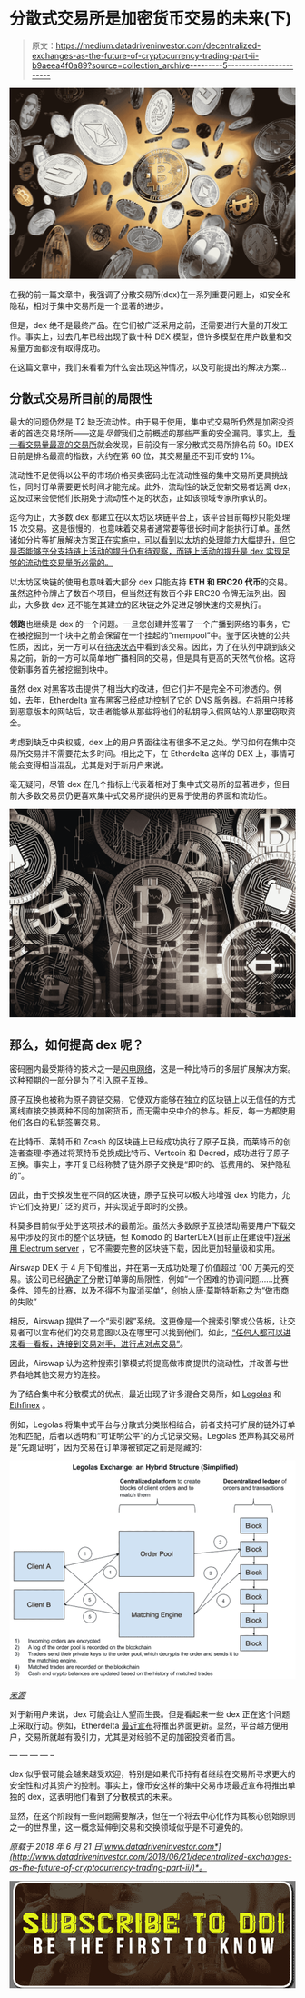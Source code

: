 # 分散式交易所是加密货币交易的未来(下)

> 原文：<https://medium.datadriveninvestor.com/decentralized-exchanges-as-the-future-of-cryptocurrency-trading-part-ii-b9aeea4f0a89?source=collection_archive---------5----------------------->

![](img/b56bdf459a39e6a421bf77c156d90290.png)

在我的前一篇文章中，我强调了分散交易所(dex)在一系列重要问题上，如安全和隐私，相对于集中交易所是一个显著的进步。

但是，dex 绝不是最终产品。在它们被广泛采用之前，还需要进行大量的开发工作。事实上，过去几年已经出现了数十种 DEX 模型，但许多模型在用户数量和交易量方面都没有取得成功。

在这篇文章中，我们来看看为什么会出现这种情况，以及可能提出的解决方案…

## 分散式交易所目前的局限性

最大的问题仍然是 T2 缺乏流动性。由于易于使用，集中式交易所仍然是加密投资者的首选交易场所——这是*尽管*我们之前概述的那些严重的安全漏洞。事实上，[看一看交易量最高的交易所](https://coinmarketcap.com/exchanges/volume/24-hour/all/)就会发现，目前没有一家分散式交易所排名前 50。IDEX 目前是排名最高的指数，大约在第 60 位，其交易量还不到币安的 1%。

流动性不足使得以公平的市场价格买卖密码比在流动性强的集中交易所更具挑战性，同时订单需要更长时间才能完成。此外，流动性的缺乏使新交易者远离 dex，这反过来会使他们长期处于流动性不足的状态，正如该领域专家所承认的。

迄今为止，大多数 dex 都建立在以太坊区块链平台上，该平台目前每秒只能处理 15 次交易。这是很慢的，也意味着交易者通常要等很长时间才能执行订单。虽然诸如分片等扩展解决方案[正在实施中，可以看到以太坊的处理能力大幅提升，但它是否能够充分支持链上活动的提升仍有待观察，而链上活动的提升是 dex 实现足够的流动性交易量所必需的。](https://twitter.com/VitalikButerin/status/991021062811930624)

以太坊区块链的使用也意味着大部分 dex 只能支持 **ETH 和 ERC20 代币**的交易。虽然这种令牌占了数百个项目，但当然还有数百个非 ERC20 令牌无法列出。因此，大多数 dex 还不能在其建立的区块链之外促进足够快速的交易执行。

**领跑**也继续是 dex 的一个问题。一旦您创建并签署了一个广播到网络的事务，它在被挖掘到一个块中之前会保留在一个挂起的“mempool”中。鉴于区块链的公共性质，因此，另一方可以在[待决状态](https://blockchain.info/unconfirmed-transactions)中看到该交易。因此，为了在队列中跳到该交易之前，新的一方可以简单地广播相同的交易，但是具有更高的天然气价格。这将使新事务首先被挖掘到块中。

虽然 dex 对黑客攻击提供了相当大的改进，但它们并不是完全不可渗透的。例如，去年，Etherdelta 宣布黑客已经成功控制了它的 DNS 服务器。在将用户转移到恶意版本的网站后，攻击者能够从那些将他们的私钥导入假网站的人那里窃取资金。

考虑到缺乏中央权威，dex 上的用户界面往往有很多不足之处。学习如何在集中交易所交易并不需要花太多时间。相比之下，在 Etherdelta 这样的 DEX 上，事情可能会变得相当混乱，尤其是对于新用户来说。

毫无疑问，尽管 dex 在几个指标上代表着相对于集中式交易所的显著进步，但目前大多数交易员仍更喜欢集中式交易所提供的更易于使用的界面和流动性。

![](img/421f10232f6a6cace898a064c2986d3c.png)

## 那么，如何提高 dex 呢？

密码圈内最受期待的技术之一是[闪电网络](http://www.datadriveninvestor.com/2018/04/13/the-lightning-network/)，这是一种比特币的多层扩展解决方案。这种预期的一部分是为了引入原子互换。

原子互换也被称为原子跨链交易，它使双方能够在独立的区块链上以无信任的方式离线直接交换两种不同的加密货币，而无需中央中介的参与。相反，每一方都使用他们各自的私钥签署交易。

在比特币、莱特币和 Zcash 的区块链上已经成功执行了原子互换，而莱特币的创造者查理·李通过将莱特币兑换成比特币、Vertcoin 和 Decred，成功进行了原子互换。事实上，李开复已经称赞了链外原子交换是“即时的、低费用的、保护隐私的”。

因此，由于交换发生在不同的区块链，原子互换可以极大地增强 dex 的能力，允许它们支持更广泛的货币，并实现近乎即时的交换。

科莫多目前似乎处于这项技术的最前沿。虽然大多数原子互换活动需要用户下载交易中涉及的货币的整个区块链，但 Komodo 的 BarterDEX(目前正在建设中)[将采用 Electrum server](https://komodoplatform.com/worlds-first-scalable-atomic-swap-solution/) ，它不需要完整的区块链下载，因此更加轻量级和实用。

Airswap DEX 于 4 月下旬推出，并在第一天成功处理了价值超过 100 万美元的交易。该公司已经[确定了](https://themerkle.com/search-and-trade-directly-with-airswap-a-merkle-exclusive-with-co-founder-don-mosites/)分散订单簿的局限性，例如“一个困难的协调问题……比赛条件、领先的比赛，以及不得不为取消买单”，创始人唐·莫斯特斯称之为“做市商的失败”

相反，Airswap 提供了一个“索引器”系统。这更像是一个搜索引擎或公告板，让交易者可以宣布他们的交易意图以及在哪里可以找到他们。如此，[“任何人都可以进来看一看板，连接到交易对手，进行点对点交易”](https://blog.airswap.io/trade-4-25-d1bcfe26c76c)。

因此，Airswap 认为这种搜索引擎模式将提高做市商提供的流动性，并改善与世界各地其他交易方的连接。

为了结合集中和分散模式的优点，最近出现了许多混合交易所，如 [Legolas](https://lgo.exchange/) 和 [Ethfinex](https://www.ethfinex.com/) 。

例如，Legolas 将集中式平台与分散式分类账相结合，前者支持可扩展的链外订单池和匹配，后者以透明和“可证明公平”的方式记录交易。Legolas 还声称其交易所是“先跑证明”，因为交易在订单簿被锁定之前是隐藏的:

![](img/10e8470afef3f44f88c3c98d2259b382.png)

[*来源*](https://medium.com/legolas-exchange/legolas-exchange-benefits-of-an-hybrid-solution-ed6ad5234a0d)

对于新用户来说，dex 可能会让人望而生畏。但是看起来一些 dex 正在这个问题上采取行动。例如，Etherdelta [最近宣布](https://twitter.com/EtherDelta/status/1001086348155994112)将推出界面更新。显然，平台越方便用户，交易所就越有吸引力，尤其是对经验不足的加密投资者而言。

— — — — –

dex 似乎很可能会越来越受欢迎，特别是如果代币持有者继续在交易所寻求更大的安全性和对其资产的控制。事实上，像币安这样的集中交易市场最近宣布将推出单独的 dex，这表明他们看到了分散模式的未来。

显然，在这个阶段有一些问题需要解决，但在一个将去中心化作为其核心创始原则之一的世界里，这一概念延伸到交易和交换领域似乎是不可避免的。

*原载于 2018 年 6 月 21 日*[*www.datadriveninvestor.com*](http://www.datadriveninvestor.com/2018/06/21/decentralized-exchanges-as-the-future-of-cryptocurrency-trading-part-ii/)*。*

[![](img/b6f926ec4f9727dcfb41809c9f59a85e.png)](http://eepurl.com/dw5NFP)